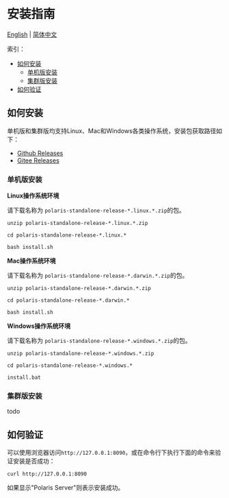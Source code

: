 # 安装指南

[English](./README.md) | [简体中文](./README-zh.md)

索引：

- [如何安装](#如何安装)
  - [单机版安装](#单机安装)
  - [集群版安装](#集群安装)
- [如何验证](#如何验证)

## 如何安装

单机版和集群版均支持Linux、Mac和Windows各类操作系统，安装包获取路径如下：

- [Github Releases](https://github.com/pole-io/pole-server/releases)
- [Gitee Releases](https://gitee.com/GovernSea/sergo-server/releases)

### 单机版安装

**Linux操作系统环境**

请下载名称为 `polaris-standalone-release-*.linux.*.zip`的包。

```
unzip polaris-standalone-release-*.linux.*.zip

cd polaris-standalone-release-*.linux.*

bash install.sh
```

**Mac操作系统环境**

请下载名称为 `polaris-standalone-release-*.darwin.*.zip`的包。

```
unzip polaris-standalone-release-*.darwin.*.zip

cd polaris-standalone-release-*.darwin.*

bash install.sh
```

**Windows操作系统环境**

请下载名称为 `polaris-standalone-release-*.windows.*.zip`的包。

```
unzip polaris-standalone-release-*.windows.*.zip

cd polaris-standalone-release-*.windows.*

install.bat
```

### 集群版安装

todo

## 如何验证

可以使用浏览器访问`http://127.0.0.1:8090`，或在命令行下执行下面的命令来验证安装是否成功：

```
curl http://127.0.0.1:8090
```

如果显示"Polaris Server"则表示安装成功。



